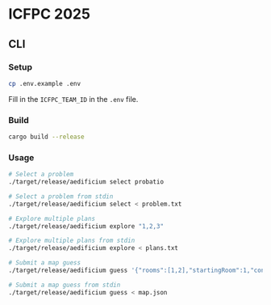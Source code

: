 # ICFPC 2025

## CLI

### Setup

```bash
cp .env.example .env
```

Fill in the `ICFPC_TEAM_ID` in the `.env` file.

### Build

```bash
cargo build --release
```

### Usage

```bash
# Select a problem
./target/release/aedificium select probatio

# Select a problem from stdin
./target/release/aedificium select < problem.txt

# Explore multiple plans
./target/release/aedificium explore "1,2,3"

# Explore multiple plans from stdin
./target/release/aedificium explore < plans.txt

# Submit a map guess
./target/release/aedificium guess '{"rooms":[1,2],"startingRoom":1,"connections":[]}'

# Submit a map guess from stdin
./target/release/aedificium guess < map.json
```
